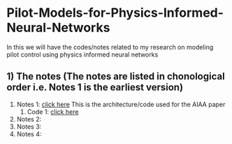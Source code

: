 # Pilot-Models-for-Physics-Informed-Neural-Networks
In this we will have the codes/notes related to my research on modeling pilot control using physics informed neural networks

## 1) The notes (The notes are listed in chonological order i.e. Notes 1 is the earliest version)
1. Notes 1: [click here](https://github.com/stephenbrutch/Pilot-Models-for-Physics-Informed-Neural-Networks/blob/main/Google%20Colab%20Code%201%20Notes.pdf)
   This is the architecture/code used for the AIAA paper
   1. Code 1: [click here](https://gist.github.com/stephenbrutch/16b24ac7bab9f077af155bdd9098dffe)
3. Notes 2:
4. Notes 3: 
5. Notes 4: 
